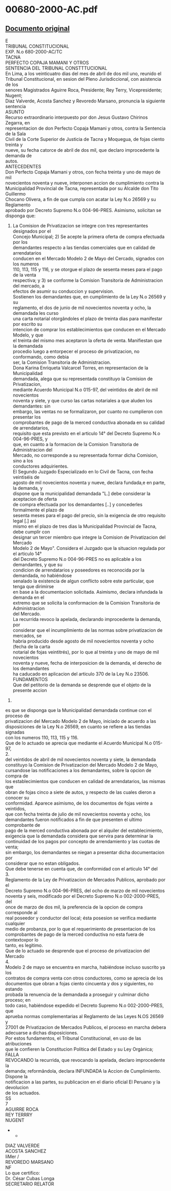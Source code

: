
00680-2000-AC.pdf
=================
  
[Documento original](https://tc.gob.pe/jurisprudencia/2001/00680-2000-AC.pdf)  
---  
E  
TRIBUNAL CONSTITUCIONAL  
EXP. N.o 680-2000-AC/TC  
TACNA  
PERFECTO COPAJA MAMANI Y OTROS  
SENTENCIA DEL TRIBUNAL CONSTTTUCIONAL  
En Lima, a los veinticuatro dias del mes de abril de dos mil uno, reunido el  
Tribunal Constitucional, en sesion del Pleno Jurisdiccional, con asistencia de los  
senores Magistrados Aguirre Roca, Presidente; Rey Terry, Vicepresidente; Nugent;  
Diaz Valverde, Acosta Sanchez y Revoredo Marsano, pronuncia la siguiente sentencia  
ASUNTO  
Recurso extraordinario interpuesto por don Jesus Gustavo Chirinos Zegarra, en  
representacion de don Perfecto Copaja Mamani y otros, contra la Sentencia de la Sala  
Civil de la Corte Superior de Justicia de Tacna y Moquegua, de fojas ciento treinta y  
nueve, su fecha catorce de abril de dos mil, que declaro improcedente la demanda de  
autos.  
ANTECEDENTES  
Don Perfecto Copaja Mamani y otros, con fecha treinta y uno de mayo de mil  
novecientos noventa y nueve, interponen accion de cumplimiento contra la  
Municipalidad Provincial de Tacna, representada por su Alcalde don Tito Guillermo  
Chocano Olivera, a fin de que cumpla con acatar la Ley N.o 26569 y su Reglamento  
aprobado por Decreto Supremo N.o 004-96-PRES. Asimismo, solicitan se disponga que:  
1) La Comision de Privatizacion se integre con tres representantes designados por el  
Concejo Municipal; 2) Se acepte la primera oferta de compra efectuada por los  
demandantes respecto a las tiendas comerciales que en calidad de arrendatarios  
conducen en el Mercado Modelo 2 de Mayo del Cercado, signados con los numeros  
110, 113, 115 y 116, y se otorgue el plazo de sesenta meses para el pago de la venta  
respectiva; y 3) se conforme la Comision Transitoria de Administracion del mercado, a  
efectos de asumir su conduccion y supervision.  
Sostienen los demandantes que, en cumplimiento de la Ley N.o 26569 y su  
reglamento, el dos de junio de mil novecientos noventa y ocho, la demandada les curso  
una carta notarial otorgândoles el plazo de treinta dias para manifestar por escrito su  
intencion de comprar los establecimientos que conducen en el Mercado Modelo, y que  
el treinta del mismo mes aceptaron la oferta de venta. Manifiestan que la demandada  
procedio luego a entorpecer el proceso de privatizacion, no conformando, como debia  
ser, la Comision Transitoria de Administracion.  
Dona Karina Enriqueta Valcarcel Torres, en representacion de la Municipalidad  
demandada, alega que su representada constituyo la Comision de Privatizacion,  
mediante Acuerdo Municipal N.o 015-97, del veintidos de abril de mil novecientos  
noventa y siete, y que curso las cartas notariales a que aluden los demandantes: sin  
embargo, las ventas no se formalizaron, por cuanto no cumplieron con presentar los  
comprobantes de pago de la merced conductiva abonada en su calidad de arrendatarios,  
requisito que esta previsto en el articulo 14° del Decreto Supremo N.o 004-96-PRES, y  
que, en cuanto a la formacion de la Comision Transitoria de Administracion del  
Mercado, no corresponde a su representada formar dicha Comision, sino a los  
conductores adquirientes.  
El Segundo Juzgado Especializado en lo Civil de Tacna, con fecha veintiséis de  
agosto de mil novecientos noventa y nueve, declara fundada,e en parte, la demanda, y  
dispone que la municipalidad demandada "L.] debe considerar la aceptacion de oferta  
de compra efectuada por los demandantes [..] y concederles formalmente el plazo de  
sesenta meses para el pago del precio, sin la exigencia de otro requisito legal [.] asi  
mismo en el plazo de tres dias la Municipalidad Provincial de Tacna, debe cumplir con  
designar un tercer miembro que integre la Comision de Privatizacion del Mercado  
Modelo 2 de Mayo". Considera el Juzgado que la situacion regulada por el articulo 14°  
del Decreto Supremo N.o 004-96-PRES no es aplicable a los demandantes, y que su  
condicion de arrendatarios y poseedores es reconocida por la demandada, no habiéndose  
senalado la existencia de algun conflicto sobre este particular, que tenga que dirimirse  
en base a la documentacion solicitada. Asimismo, declara infundada la demanda en el  
extremo que se solicita la conformacion de la Comision Transitoria de Administracion  
del Mercado.  
La recurrida revoco la apelada, declarando improcedente la demanda, por  
considerar que el incumplimiento de las normas sobre privatizacion de mercados, se  
habria producido desde agosto de mil novecientos noventa y ocho (fecha de la carta  
notarial de fojas veintitrés), por lo que al treinta y uno de mayo de mil novecientos  
noventa y nueve, fecha de interposicion de la demanda, el derecho de los demandantes  
ha caducado en aplicacion del articulo 370 de la Ley N.o 23506.  
FUNDAMENTOS  
Que del petitorio de la demanda se desprende que el objeto de la presente accion  
1.  
es que se disponga que la Municipalidad demandada continue con el proceso de  
privatizacion del Mercado Modelo 2 de Mayo, iniciado de acuerdo a las  
disposiciones de la Ley N.o 26569, en cuanto se refiere a las tiendas signadas  
con los numeros 110, 113, 115 y 116.  
Que de lo actuado se aprecia que mediante el Acuerdo Municipal N.o 015-97,  
2.  
del veintidos de abril de mil novecientos noventa y siete, la demandada  
constituyo la Comision de Privatizacion del Mercado Modelo 2 de Mayo,  
cursandose las notificaciones a los demandantes, sobre la opcion de compra de  
los establecimientos que conducen en calidad de arrendatarios, las mismas que  
obran de fojas cinco a siete de autos, y respecto de las cuales dieron a conocer su  
conformidad. Aparece asimismo, de los documentos de fojas veinte a veintidos,  
que con fecha treinta de julio de mil novecientos noventa y ocho, los  
demandantes fueron notificados a fin de que presenten el ultimo comprobante de  
pago de la merced conductiva abonada por el alquiler del establecimiento,  
exigencia que la demandada considera que servira para determinar la  
continuidad de los pagos por concepto de arrendamiento y las cuotas de venta;  
sin embargo, los demandantes se niegan a presentar dicha documentacion por  
considerar que no estan obligados.  
Que debe tenerse en cuenta que, de conformidad con el articulo 14° del  
3.  
Reglamento de la Ley de Privatizacion de Mercados Publicos, aprobado por el  
Decreto Supremo N.o 004-96-PRES, del ocho de marzo de mil novecientos  
noventa y seis, modificado por el Decreto Supremo N.o 002-2000-PRES, del  
once de marzo de dos mil, la preferencia de la opcion de compra corresponde al  
real poseedor y conductor del local; ésta posesion se verifica mediante cualquier  
medio de probanza, por lo que el requerimiento de presentacion de los  
comprobantes de pago de la merced conductiva no esta fuera de contextoxpor lo  
tanto, es legitimo.  
Que de lo actuado se desprende que el proceso de privatizacion del Mercado  
4.  
Modelo 2 de mayo se encuentra en marcha, habiéndose incluso suscrito ya los  
contratos de compra venta con otros conductores, como se aprecia de los  
documentos que obran a fojas ciento cincuenta y dos y siguientes, no estando  
probada la renuencia de la demandada a proseguir y culminar dicho proceso; en  
todo caso, habiéndose expedido el Decreto Supremo N.o 002-2000-PRES, que  
aprueba normas complementarias al Reglamento de las Leyes N.OS 26569 y  
27001 de Privatizacion de Mercados Publicos, el proceso en marcha debera  
adecuarse a dichas disposiciones.  
Por estos fundamentos, el Tribunal Constitucional, en uso de las atribuciones  
que le confieren la Constitucion Politica del Estado y su Ley Orgànica;  
FALLA  
REVOCANDO la recurrida, que revocando la apelada, declaro improcedente la  
demanda; reformândola, declara INFUNDADA la Accion de Cumplimiento. Dispone la  
notificacion a las partes, su publicacion en el diario oficial El Peruano y la devolucion  
de los actuados.  
SS  
7  
AGUIRRE ROCA  
REY TERRRY  
NUGENT  
- -  
DIAZ VALVERDE  
ACOSTA SANCHEZ  
IiMer /  
REVOREDO MARSANO  
NF  
Lo que certifico:  
Dr. César Cubas Longa  
SECRETARIO RELATOR